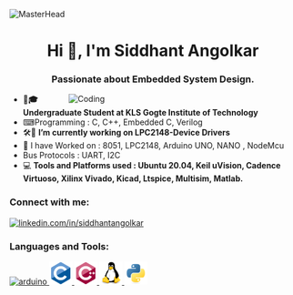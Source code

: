![MasterHead](https://media-exp1.licdn.com/dms/image/C4D16AQE0bqXgvF_igQ/profile-displaybackgroundimage-shrink_350_1400/0/1624783634932?e=1658966400&v=beta&t=Z_jgo96byE33ZVwwrjRNpyaH1YpzBuchaevAqTk1dwc)

<h1 align="center">Hi 👋, I'm Siddhant Angolkar</h1>
<h3 align="center">Passionate about Embedded System Design.</h3>
<img align="right" alt="Coding" width="400" src="https://www.redsharknews.com/hubfs/ARM%20Processor.jpg">

- 👨‍**🎓Undergraduate Student at KLS Gogte Institute of Technology**
- ⌨Programming : C, C++, Embedded C, Verilog
- 🛠🔨 **I’m currently working on LPC2148-Device Drivers**
- 🥇 I have Worked on : 8051, LPC2148, Arduino UNO, NANO , NodeMcu
- Bus Protocols : UART, I2C
- 💻 **Tools and Platforms used : Ubuntu 20.04, Keil uVision, Cadence Virtuoso, Xilinx Vivado, Kicad, Ltspice, Multisim, Matlab.**

<h3 align="left">Connect with me:</h3>
<p align="left">
<a href="https://linkedin.com/in/linkedin.com/in/siddhantangolkar" target="blank"><img align="center" src="https://raw.githubusercontent.com/rahuldkjain/github-profile-readme-generator/master/src/images/icons/Social/linked-in-alt.svg" alt="linkedin.com/in/siddhantangolkar" height="30" width="40" /></a>
</p>

<h3 align="left">Languages and Tools:</h3>
<p align="left"> <a href="https://www.arduino.cc/" target="_blank" rel="noreferrer"> <img src="https://cdn.worldvectorlogo.com/logos/arduino-1.svg" alt="arduino" width="40" height="40"/> </a> <a href="https://www.cprogramming.com/" target="_blank" rel="noreferrer"> <img src="https://raw.githubusercontent.com/devicons/devicon/master/icons/c/c-original.svg" alt="c" width="40" height="40"/> </a> <a href="https://www.w3schools.com/cpp/" target="_blank" rel="noreferrer"> <img src="https://raw.githubusercontent.com/devicons/devicon/master/icons/cplusplus/cplusplus-original.svg" alt="cplusplus" width="40" height="40"/> </a> <a href="https://www.linux.org/" target="_blank" rel="noreferrer"> <img src="https://raw.githubusercontent.com/devicons/devicon/master/icons/linux/linux-original.svg" alt="linux" width="40" height="40"/> </a> <a href="https://www.python.org" target="_blank" rel="noreferrer"> <img src="https://raw.githubusercontent.com/devicons/devicon/master/icons/python/python-original.svg" alt="python" width="40" height="40"/> </a> </p>
